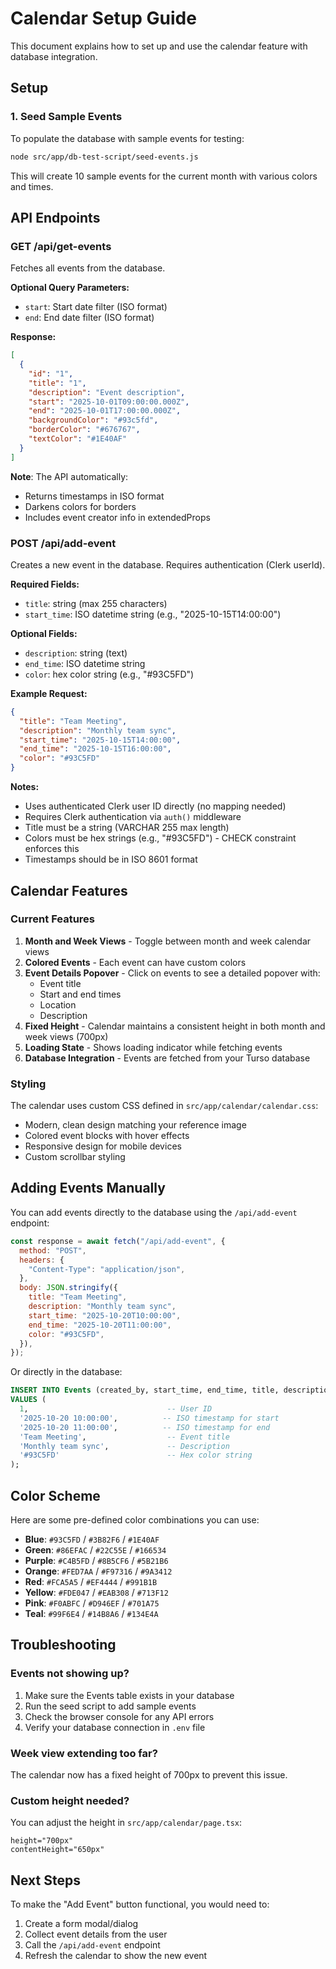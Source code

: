 # Calendar Setup Guide

This document explains how to set up and use the calendar feature with database integration.

## Setup

### 1. Seed Sample Events

To populate the database with sample events for testing:

```bash
node src/app/db-test-script/seed-events.js
```

This will create 10 sample events for the current month with various colors and times.

## API Endpoints

### GET /api/get-events

Fetches all events from the database.

**Optional Query Parameters:**
- `start`: Start date filter (ISO format)
- `end`: End date filter (ISO format)

**Response:**
```json
[
  {
    "id": "1",
    "title": "1",
    "description": "Event description",
    "start": "2025-10-01T09:00:00.000Z",
    "end": "2025-10-01T17:00:00.000Z",
    "backgroundColor": "#93c5fd",
    "borderColor": "#676767",
    "textColor": "#1E40AF"
  }
]
```

**Note**: The API automatically:
- Returns timestamps in ISO format
- Darkens colors for borders
- Includes event creator info in extendedProps

### POST /api/add-event

Creates a new event in the database. Requires authentication (Clerk userId).

**Required Fields:**
- `title`: string (max 255 characters)
- `start_time`: ISO datetime string (e.g., "2025-10-15T14:00:00")

**Optional Fields:**
- `description`: string (text)
- `end_time`: ISO datetime string
- `color`: hex color string (e.g., "#93C5FD")

**Example Request:**
```json
{
  "title": "Team Meeting",
  "description": "Monthly team sync",
  "start_time": "2025-10-15T14:00:00",
  "end_time": "2025-10-15T16:00:00",
  "color": "#93C5FD"
}
```

**Notes:**
- Uses authenticated Clerk user ID directly (no mapping needed)
- Requires Clerk authentication via `auth()` middleware
- Title must be a string (VARCHAR 255 max length)
- Colors must be hex strings (e.g., "#93C5FD") - CHECK constraint enforces this
- Timestamps should be in ISO 8601 format

## Calendar Features

### Current Features

1. **Month and Week Views** - Toggle between month and week calendar views
2. **Colored Events** - Each event can have custom colors
3. **Event Details Popover** - Click on events to see a detailed popover with:
   - Event title
   - Start and end times
   - Location
   - Description
4. **Fixed Height** - Calendar maintains a consistent height in both month and week views (700px)
5. **Loading State** - Shows loading indicator while fetching events
6. **Database Integration** - Events are fetched from your Turso database

### Styling

The calendar uses custom CSS defined in `src/app/calendar/calendar.css`:
- Modern, clean design matching your reference image
- Colored event blocks with hover effects
- Responsive design for mobile devices
- Custom scrollbar styling

## Adding Events Manually

You can add events directly to the database using the `/api/add-event` endpoint:

```javascript
const response = await fetch("/api/add-event", {
  method: "POST",
  headers: {
    "Content-Type": "application/json",
  },
  body: JSON.stringify({
    title: "Team Meeting",
    description: "Monthly team sync",
    start_time: "2025-10-20T10:00:00",
    end_time: "2025-10-20T11:00:00",
    color: "#93C5FD",
  }),
});
```

Or directly in the database:

```sql
INSERT INTO Events (created_by, start_time, end_time, title, description, color)
VALUES (
  1,                               -- User ID
  '2025-10-20 10:00:00',          -- ISO timestamp for start
  '2025-10-20 11:00:00',          -- ISO timestamp for end
  'Team Meeting',                  -- Event title
  'Monthly team sync',             -- Description
  '#93C5FD'                        -- Hex color string
);
```

## Color Scheme

Here are some pre-defined color combinations you can use:

- **Blue**: `#93C5FD` / `#3B82F6` / `#1E40AF`
- **Green**: `#86EFAC` / `#22C55E` / `#166534`
- **Purple**: `#C4B5FD` / `#8B5CF6` / `#5B21B6`
- **Orange**: `#FED7AA` / `#F97316` / `#9A3412`
- **Red**: `#FCA5A5` / `#EF4444` / `#991B1B`
- **Yellow**: `#FDE047` / `#EAB308` / `#713F12`
- **Pink**: `#F0ABFC` / `#D946EF` / `#701A75`
- **Teal**: `#99F6E4` / `#14B8A6` / `#134E4A`

## Troubleshooting

### Events not showing up?
1. Make sure the Events table exists in your database
2. Run the seed script to add sample events
3. Check the browser console for any API errors
4. Verify your database connection in `.env` file

### Week view extending too far?
The calendar now has a fixed height of 700px to prevent this issue.

### Custom height needed?
You can adjust the height in `src/app/calendar/page.tsx`:
```tsx
height="700px"
contentHeight="650px"
```

## Next Steps

To make the "Add Event" button functional, you would need to:
1. Create a form modal/dialog
2. Collect event details from the user
3. Call the `/api/add-event` endpoint
4. Refresh the calendar to show the new event

